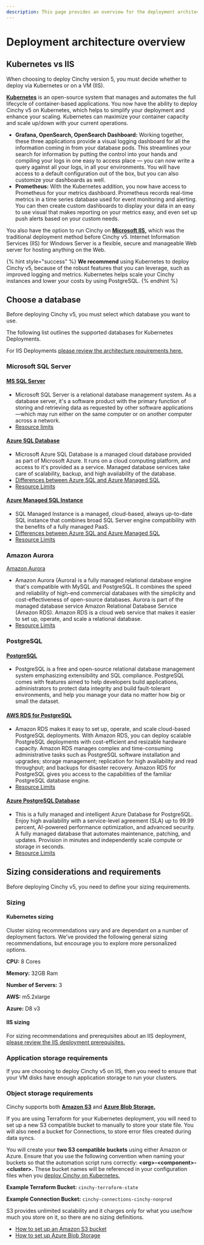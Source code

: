 ```yaml
---
description: This page provides an overview for the deployment architecture of Cinchy v5.
---
```


# Deployment architecture overview

## Kubernetes vs IIS

When choosing to deploy Cinchy version 5, you must decide whether to deploy via Kubernetes or on a VM (IIS).

[**Kubernetes**](https://kubernetes.io/docs/concepts/overview/what-is-kubernetes/) is an open-source system that manages and automates the full lifecycle of container-based applications. You now have the ability to deploy Cinchy v5 on Kubernetes, which helps to simplify your deployment and enhance your scaling. Kubernetes can maximize your container capacity and scale up/down with your current operations.

- **Grafana, OpenSearch, OpenSearch Dashboard:** Working together, these three applications provide a visual logging dashboard for all the information coming in from your database pods. This streamlines your search for information by putting the control into your hands and compiling your logs in one easy to access place — you can now write a query against all your logs, in all your environments. You will have access to a default configuration out of the box, but you can also customize your dashboards as well.
- **Prometheus:** With the Kubernetes addition, you now have access to Prometheus for your metrics dashboard. Prometheus records real-time metrics in a time series database used for event monitoring and alerting. You can then create custom dashboards to display your data in an easy to use visual that makes reporting on your metrics easy, and even set up push alerts based on your custom needs.

You also have the option to run Cinchy on [**Microsoft IIS**](https://www.iis.net/overview)**,** which was the traditional deployment method before Cinchy v5. Internet Information Services (IIS) for Windows Server is a flexible, secure and manageable Web server for hosting anything on the Web.

{% hint style="success" %}
**We recommend** using Kubernetes to deploy Cinchy v5, because of the robust features that you can leverage, such as improved logging and metrics. Kubernetes helps scale your Cinchy instances and lower your costs by using PostgreSQL.
{% endhint %}

## Choose a database

Before deploying Cinchy v5, you must select which database you want to use.

The following list outlines the supported databases for Kubernetes Deployments.

For IIS Deployments [please review the architecture requirements here.](iis-deployment-architecture.md)

### Microsoft SQL Server

#### [MS SQL Server](https://www.microsoft.com/sql-server/sql-server-downloads)

- Microsoft SQL Server is a relational database management system. As a database server, it's a software product with the primary function of storing and retrieving data as requested by other software applications—which may run either on the same computer or on another computer across a network.
- [Resource limits](https://docs.microsoft.com/en-us/sql/sql-server/maximum-capacity-specifications-for-sql-server?view=sql-server-ver16)

#### [Azure SQL Database](https://azure.microsoft.com/products/azure-sql/database/)

- Microsoft Azure SQL Database is a managed cloud database provided as part of Microsoft Azure. It runs on a cloud computing platform, and access to it's provided as a service. Managed database services take care of scalability, backup, and high availability of the database.
- [Differences between Azure SQL and Azure Managed SQL](https://docs.microsoft.com/en-us/azure/azure-sql/database/features-comparison?view=azuresql#features-of-sql-database-and-sql-managed-instance)
- [Resource Limits](https://docs.microsoft.com/en-us/azure/azure-sql/database/resource-limits-logical-server?view=azuresql)

#### [Azure Managed SQL Instance](https://azure.microsoft.com/products/azure-sql/managed-instance/)

- SQL Managed Instance is a managed, cloud-based, always up-to-date SQL instance that combines broad SQL Server engine compatibility with the benefits of a fully managed PaaS.
- [Differences between Azure SQL and Azure Managed SQL](https://docs.microsoft.com/en-us/azure/azure-sql/database/features-comparison?view=azuresql#features-of-sql-database-and-sql-managed-instance)
- [Resource Limits](https://docs.microsoft.com/en-us/azure/azure-sql/managed-instance/resource-limits?view=azuresql)

### Amazon Aurora

[Amazon Aurora](https://docs.aws.amazon.com/AmazonRDS/latest/AuroraUserGuide/CHAP_AuroraOverview.html)

- Amazon Aurora (Aurora) is a fully managed relational database engine that's compatible with MySQL and PostgreSQL. It combines the speed and reliability of high-end commercial databases with the simplicity and cost-effectiveness of open-source databases. Aurora is part of the managed database service Amazon Relational Database Service (Amazon RDS). Amazon RDS is a cloud web service that makes it easier to set up, operate, and scale a relational database.
- [Resource Limits](https://docs.aws.amazon.com/AmazonRDS/latest/AuroraUserGuide/CHAP_Limits.html)

### PostgreSQL

#### [PostgreSQL](https://www.postgresql.org/)

- PostgreSQL is a free and open-source relational database management system emphasizing extensibility and SQL compliance. PostgreSQL comes with features aimed to help developers build applications, administrators to protect data integrity and build fault-tolerant environments, and help you manage your data no matter how big or small the dataset.

#### [AWS RDS for PostgreSQL](https://aws.amazon.com/rds/postgresql/)

- Amazon RDS makes it easy to set up, operate, and scale cloud-based PostgreSQL deployments. With Amazon RDS, you can deploy scalable PostgreSQL deployments with cost-efficient and resizable hardware capacity. Amazon RDS manages complex and time-consuming administrative tasks such as PostgreSQL software installation and upgrades; storage management; replication for high availability and read throughput; and backups for disaster recovery. Amazon RDS for PostgreSQL gives you access to the capabilities of the familiar PostgreSQL database engine.
- [Resource Limits](https://docs.aws.amazon.com/AmazonRDS/latest/UserGuide/CHAP_PostgreSQL.html#PostgreSQL.Concepts.General.Limits)

#### [Azure PostgreSQL Database](https://azure.microsoft.com/products/postgresql)

- This is a fully managed and intelligent Azure Database for PostgreSQL. Enjoy high availability with a service-level agreement (SLA) up to 99.99 percent, AI-powered performance optimization, and advanced security. A fully managed database that automates maintenance, patching, and updates. Provision in minutes and independently scale compute or storage in seconds.
- [Resource Limits](https://docs.microsoft.com/en-us/azure/postgresql/single-server/concepts-limits)

## Sizing considerations and requirements

Before deploying Cinchy v5, you need to define your sizing requirements.

### Sizing

#### Kubernetes sizing

Cluster sizing recommendations vary and are dependant on a number of deployment factors. We've provided the following general sizing recommendations, but encourage you to explore more personalized options.

**CPU:** 8 Cores

**Memory:** 32GB Ram

**Number of Servers:** 3

**AWS:** m5.2xlarge

**Azure:** D8 v3

#### IIS sizing

For sizing recommendations and prerequisites about an IIS deployment, [please review the IIS deployment prerequisites.](../deployment-prerequisites/README.md#deployment-prerequisites)

### Application storage requirements

If you are choosing to deploy Cinchy v5 on IIS, then you need to ensure that your VM disks have enough application storage to run your clusters.

### Object storage requirements

Cinchy supports both [**Amazon S3**](https://aws.amazon.com/s3/) and [**Azure Blob Storage.**](https://docs.microsoft.com/en-us/azure/storage/blobs/storage-quickstart-blobs-portal)

If you are using Terraform for your Kubernetes deployment, you will need to set up a new S3 compatible bucket to manually to store your state file. You will also need a bucket for Connections, to store error files created during data syncs.

You will create your **two S3 compatible buckets** using either Amazon or Azure. Ensure that you use the following convention when naming your buckets so that the automation script runs correctly: **\<org>-\<component>-\<cluster>.** These bucket names will be referenced in your configuration files when you [deploy Cinchy on Kubernetes.](kubernetes-deployment-architecture.md)

**Example Terraform Bucket:** `cinchy-terraform-state`

**Example Connection Bucket:** `cinchy-connections-cinchy-nonprod`

S3 provides unlimited scalability and it charges only for what you use/how much you store on it, so there are no sizing definitions.

- [How to set up an Amazon S3 bucket](https://docs.aws.amazon.com/AmazonS3/latest/userguide/create-bucket-overview.html)
- [How to set up Azure Blob Storage](https://docs.microsoft.com/en-us/azure/storage/blobs/storage-quickstart-blobs-portal)
